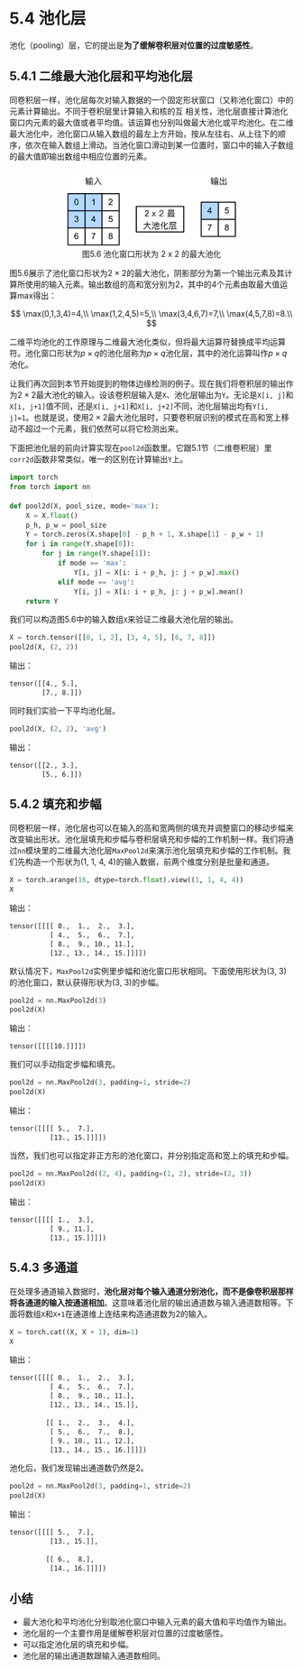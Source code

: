 # 5.4 池化层

池化（pooling）层，它的提出是**为了缓解卷积层对位置的过度敏感性**。

## 5.4.1 二维最大池化层和平均池化层

同卷积层一样，池化层每次对输入数据的一个固定形状窗口（又称池化窗口）中的元素计算输出。不同于卷积层里计算输入和核的互 相关性，池化层直接计算池化窗口内元素的最大值或者平均值。该运算也分别叫做最大池化或平均池化。在二维最大池化中，池化窗口从输入数组的最左上方开始，按从左往右、从上往下的顺序，依次在输入数组上滑动。当池化窗口滑动到某一位置时，窗口中的输入子数组的最大值即输出数组中相应位置的元素。

<div align=center>
<img width="300" src="../img/chapter05/5.4_pooling.svg"/>
</div>
<div align=center>图5.6 池化窗口形状为 2 x 2 的最大池化</div>

图5.6展示了池化窗口形状为$2\times 2$的最大池化，阴影部分为第一个输出元素及其计算所使用的输入元素。输出数组的高和宽分别为2，其中的4个元素由取最大值运算$\text{max}$得出：

$$
\max(0,1,3,4)=4,\\
\max(1,2,4,5)=5,\\
\max(3,4,6,7)=7,\\
\max(4,5,7,8)=8.\\
$$


二维平均池化的工作原理与二维最大池化类似，但将最大运算符替换成平均运算符。池化窗口形状为$p \times q$的池化层称为$p \times q$池化层，其中的池化运算叫作$p \times q$池化。

让我们再次回到本节开始提到的物体边缘检测的例子。现在我们将卷积层的输出作为$2\times 2$最大池化的输入。设该卷积层输入是`X`、池化层输出为`Y`。无论是`X[i, j]`和`X[i, j+1]`值不同，还是`X[i, j+1]`和`X[i, j+2]`不同，池化层输出均有`Y[i, j]=1`。也就是说，使用$2\times 2$最大池化层时，只要卷积层识别的模式在高和宽上移动不超过一个元素，我们依然可以将它检测出来。

下面把池化层的前向计算实现在`pool2d`函数里。它跟5.1节（二维卷积层）里`corr2d`函数非常类似，唯一的区别在计算输出`Y`上。

``` python
import torch
from torch import nn

def pool2d(X, pool_size, mode='max'):
    X = X.float()
    p_h, p_w = pool_size
    Y = torch.zeros(X.shape[0] - p_h + 1, X.shape[1] - p_w + 1)
    for i in range(Y.shape[0]):
        for j in range(Y.shape[1]):
            if mode == 'max':
                Y[i, j] = X[i: i + p_h, j: j + p_w].max()
            elif mode == 'avg':
                Y[i, j] = X[i: i + p_h, j: j + p_w].mean()       
    return Y
```

我们可以构造图5.6中的输入数组`X`来验证二维最大池化层的输出。

``` python
X = torch.tensor([[0, 1, 2], [3, 4, 5], [6, 7, 8]])
pool2d(X, (2, 2))
```
输出：
```
tensor([[4., 5.],
        [7., 8.]])
```

同时我们实验一下平均池化层。

``` python
pool2d(X, (2, 2), 'avg')
```
输出：
```
tensor([[2., 3.],
        [5., 6.]])
```

## 5.4.2 填充和步幅

同卷积层一样，池化层也可以在输入的高和宽两侧的填充并调整窗口的移动步幅来改变输出形状。池化层填充和步幅与卷积层填充和步幅的工作机制一样。我们将通过`nn`模块里的二维最大池化层`MaxPool2d`来演示池化层填充和步幅的工作机制。我们先构造一个形状为(1, 1, 4, 4)的输入数据，前两个维度分别是批量和通道。

``` python
X = torch.arange(16, dtype=torch.float).view((1, 1, 4, 4))
X
```
输出：
```
tensor([[[[ 0.,  1.,  2.,  3.],
          [ 4.,  5.,  6.,  7.],
          [ 8.,  9., 10., 11.],
          [12., 13., 14., 15.]]]])
```

默认情况下，`MaxPool2d`实例里步幅和池化窗口形状相同。下面使用形状为(3, 3)的池化窗口，默认获得形状为(3, 3)的步幅。

``` python
pool2d = nn.MaxPool2d(3)
pool2d(X) 
```
输出：
```
tensor([[[[10.]]]])
```

我们可以手动指定步幅和填充。

``` python
pool2d = nn.MaxPool2d(3, padding=1, stride=2)
pool2d(X)
```
输出：
```
tensor([[[[ 5.,  7.],
          [13., 15.]]]])
```

当然，我们也可以指定非正方形的池化窗口，并分别指定高和宽上的填充和步幅。

``` python
pool2d = nn.MaxPool2d((2, 4), padding=(1, 2), stride=(2, 3))
pool2d(X)
```
输出：
```
tensor([[[[ 1.,  3.],
          [ 9., 11.],
          [13., 15.]]]])
```

## 5.4.3 多通道

在处理多通道输入数据时，**池化层对每个输入通道分别池化，而不是像卷积层那样将各通道的输入按通道相加**。这意味着池化层的输出通道数与输入通道数相等。下面将数组`X`和`X+1`在通道维上连结来构造通道数为2的输入。

``` python
X = torch.cat((X, X + 1), dim=1)
X
```
输出：
```
tensor([[[[ 0.,  1.,  2.,  3.],
          [ 4.,  5.,  6.,  7.],
          [ 8.,  9., 10., 11.],
          [12., 13., 14., 15.]],

         [[ 1.,  2.,  3.,  4.],
          [ 5.,  6.,  7.,  8.],
          [ 9., 10., 11., 12.],
          [13., 14., 15., 16.]]]])
```

池化后，我们发现输出通道数仍然是2。

``` python
pool2d = nn.MaxPool2d(3, padding=1, stride=2)
pool2d(X)
```
输出：
```
tensor([[[[ 5.,  7.],
          [13., 15.]],

         [[ 6.,  8.],
          [14., 16.]]]])
```

## 小结

* 最大池化和平均池化分别取池化窗口中输入元素的最大值和平均值作为输出。
* 池化层的一个主要作用是缓解卷积层对位置的过度敏感性。
* 可以指定池化层的填充和步幅。
* 池化层的输出通道数跟输入通道数相同。



